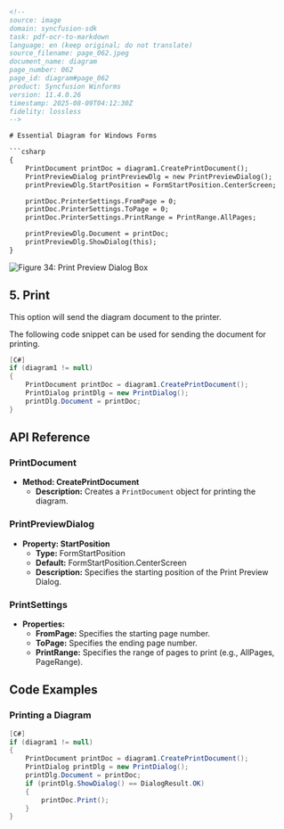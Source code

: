 ```html
<!-- 
source: image
domain: syncfusion-sdk
task: pdf-ocr-to-markdown
language: en (keep original; do not translate)
source_filename: page_062.jpeg
document_name: diagram
page_number: 062
page_id: diagram#page_062
product: Syncfusion Winforms
version: 11.4.0.26
timestamp: 2025-08-09T04:12:30Z
fidelity: lossless
-->

# Essential Diagram for Windows Forms

```csharp
{
    PrintDocument printDoc = diagram1.CreatePrintDocument();
    PrintPreviewDialog printPreviewDlg = new PrintPreviewDialog();
    printPreviewDlg.StartPosition = FormStartPosition.CenterScreen;

    printDoc.PrinterSettings.FromPage = 0;
    printDoc.PrinterSettings.ToPage = 0;
    printDoc.PrinterSettings.PrintRange = PrintRange.AllPages;

    printPreviewDlg.Document = printDoc;
    printPreviewDlg.ShowDialog(this);
}
```

![Figure 34: Print Preview Dialog Box](image.png)

## 5. Print

This option will send the diagram document to the printer.

The following code snippet can be used for sending the document for printing.

```csharp
[C#]
if (diagram1 != null)
{
    PrintDocument printDoc = diagram1.CreatePrintDocument();
    PrintDialog printDlg = new PrintDialog();
    printDlg.Document = printDoc;
}
```

## API Reference

### PrintDocument

- **Method: CreatePrintDocument**
  - **Description:** Creates a `PrintDocument` object for printing the diagram.

### PrintPreviewDialog

- **Property: StartPosition**
  - **Type:** FormStartPosition
  - **Default:** FormStartPosition.CenterScreen
  - **Description:** Specifies the starting position of the Print Preview Dialog.

### PrintSettings

- **Properties:**
  - **FromPage:** Specifies the starting page number.
  - **ToPage:** Specifies the ending page number.
  - **PrintRange:** Specifies the range of pages to print (e.g., AllPages, PageRange).

## Code Examples

### Printing a Diagram

```csharp
[C#]
if (diagram1 != null)
{
    PrintDocument printDoc = diagram1.CreatePrintDocument();
    PrintDialog printDlg = new PrintDialog();
    printDlg.Document = printDoc;
    if (printDlg.ShowDialog() == DialogResult.OK)
    {
        printDoc.Print();
    }
}
```

<!-- tags: [diagram, print, printpreviewdialog, printdialog, printdocument, windowsforms, syncfusion] keywords: [diagram printing, print options, print preview, print range, print dialog, windows forms, syncfusion winforms] -->
```